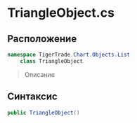 
# TriangleObject.cs
## Расположение
```csharp
namespace TigerTrade.Chart.Objects.List  
    class TriangleObject
```

> Описание

## Синтаксис
```csharp
public TriangleObject()
```
